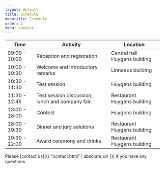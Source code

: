 ```yaml
---
layout: default
title: Schedule
menutitle: Schedule
order: 2
menu: contest
---
```


<table class="table table-bordered table-sm table-striped">
    <thead class="thead-dark">
        <tr><th>Time</th><th>Activity</th><th>Location</th></tr>
    </thead>
    <tbody>
        <tr><td>09:00 - 10:00</td><td>Reception and registration</td><td>Central hall Huygens building</td></tr>
        <tr><td>10:00 - 10:30</td><td>Welcome and introductory remarks</td><td>Linnaeus building</td></tr>
        <tr><td>10:30 - 11:30</td><td>Test session</td><td>Huygens building</td></tr>
        <tr><td>11:30 - 12:45</td><td>Test session discussion, lunch and company fair</td><td>Restaurant Huygens building</td></tr>
        <tr><td>13:00 - 18:00</td><td>Contest</td><td>Huygens building</td></tr>
        <tr><td>18:00 - 19:30</td><td>Dinner and jury solutions</td><td>Restaurant Huygens building</td></tr>
        <tr><td>19:30 - 22:00</td><td>Award ceremony and drinks</td><td>Restaurant Huygens building</td></tr>
    </tbody>
</table>

Please [contact us]({{ "contact.html" | absolute_url }}) if you have any questions.
